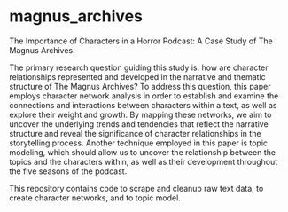# magnus_archives
The Importance of Characters in a Horror Podcast: A Case Study of The Magnus Archives.


The primary research question guiding this study is: how are character relationships represented and developed in the narrative and thematic structure of The Magnus Archives? To address this question, this paper employs character network analysis in order to establish and examine the connections and interactions between characters within a text, as well as explore their weight and growth. By mapping these networks, we aim to uncover the underlying trends and tendencies that reflect the narrative structure and reveal the significance of character relationships in the storytelling process. Another technique employed in this paper is topic modeling, which should allow us to uncover the relationship between the topics and the characters within, as well as their development throughout the five seasons of the podcast.

This repository contains code to scrape and cleanup raw text data, to create character networks, and to topic model.
